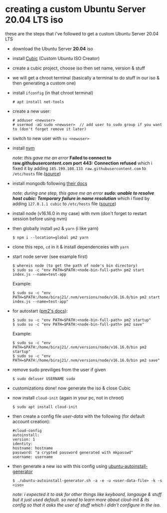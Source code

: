 # creating a custom Ubuntu Server 20.04 LTS iso

these are the steps that i've followed to get a custom Ubuntu Server 20.04 LTS

- download the Ubuntu Server **20.04** iso
- install [Cubic](https://github.com/PJ-Singh-001/Cubic) (Custom Ubuntu ISO Creator)
- create a cubic project, choose iso then set name, version & stuff
- we will get a chroot terminal (basically a terminal to do stuff in our iso & then generating a custom one)
- install `ifconfig` (in that chroot terminal)
  ```
  # apt install net-tools
  ```
- create a new user:
  ```
  # adduser <newuser>
  # usermod -aG sudo <newuser>  // add user to sudo group if you want to (don't forget remove it later)
  ```
- switch to new user with `su <newuser>`
- install [nvm](https://github.com/nvm-sh/nvm#installing-and-updating)

  _note: this gave me an error_ **Failed to connect to raw.githubusercontent.com port 443: Connection refused** which i fixed it by adding `185.199.108.133 raw.githubusercontent.com` to `/etc/hosts` file ([source](https://www.debugpoint.com/failed-connect-raw-githubusercontent-com-port-443/#:~:text=Fix%201%3A%20Updating%20the%20%2Fetc%2Fhosts%20file%20in%20Linux,-If%20you%20are&text=Open%20the%20%2Fetc%2Fhosts%20file.&text=Then%20at%20the%20end%20of%20this%20file%2C%20add%20the%20IP%20address.&text=Save%20and%20close%20the%20file,again%2C%20and%20it%20should%20work.))

- install mongodb following [their docs](https://www.mongodb.com/docs/manual/tutorial/install-mongodb-on-ubuntu/)

  _note: during one step, this gave me an error **sudo: unable to resolve host cubic: Temporary failure in name resolution**_ which i fixed by adding `127.0.1.1 cubic` to `/etc/hosts` file ([source](https://askubuntu.com/questions/59458/error-message-sudo-unable-to-resolve-host-none))

- install node (v16.16.0 in my case) with nvm (don't forget to restart session before using nvm)
- then globally install `pm2` & `yarn` (i like yarn)
  ```
  $ npm i --location=global pm2 yarn
  ```
- clone this repo, `cd` in it & install dependenceies with `yarn`
- start node server (see example first)

  ```
  $ whereis node (to get the path of node's bin directory)
  $ sudo su -c "env PATH=$PATH:<node-bin-full-path> pm2 start index.js --name=test-app
  ```

  Example:

  ```
  $ sudo su -c "env PATH=$PATH:/home/biraj21/.nvm/versions/node/v16.16.0/bin pm2 start index.js --name=test-app"
  ```

- for autostart ([pm2's docs](https://pm2.keymetrics.io/docs/usage/startup/)):

  ```
  $ sudo su -c "env PATH=$PATH:<node-bin-full-path> pm2 startup"
  $ sudo su -c "env PATH=$PATH:<node-bin-full-path> pm2 save"
  ```

  Example:

  ```
  $ sudo su -c "env PATH=$PATH:/home/biraj21/.nvm/versions/node/v16.16.0/bin pm2 startup"
  $ sudo su -c "env PATH=$PATH:/home/biraj21/.nvm/versions/node/v16.16.0/bin pm2 save"
  ```

- remove sudo previliges from the user if given
  ```
  $ sudo deluser USERNAME sudo
  ```
- customizations done! now generate the iso & close Cubic
- now install `cloud-init` (again in your pc, not in chroot)
  ```
  $ sudo apt install cloud-init
  ```
- then create a config file _user-data_ with the following (for default account creation):
  ```
  #cloud-config
  autoinstall:
  version: 1
  identity:
  hostname: hostname
  password: "a crypted password generated with mkpasswd"
  username: username
  ```
- then generate a new iso with this config using [ubuntu-autoinstall-generator](https://github.com/covertsh/ubuntu-autoinstall-generator)
  ```
  $ ./ubuntu-autoinstall-generator.sh -a -e -u <user-data-file> -k -s <iso>
  ```
  _note: i expected it to ask for other things like keyboard, langauge & stuff but it just used default. so need to learn more about clout-init & its config so that it asks the user of stuff which i didn't configure in the iso._
